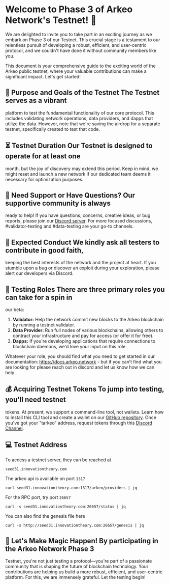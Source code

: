 # Welcome to Phase 3 of Arkeo Network's Testnet! 🚀

We are delighted to invite you to take part in an exciting journey as we
embark on Phase 3 of our Testnet. This crucial stage is a testament to our
relentless pursuit of developing a robust, efficient, and user-centric
protocol, and we couldn't have done it without community members like you. 

This document is your comprehensive guide to the exciting world of the Arkeo
public testnet, where your valuable contributions can make a significant
impact. Let's get started!

## 🎯 Purpose and Goals of the Testnet The Testnet serves as a vibrant
platform to test the fundamental functionality of our core protocol. This
includes validating network operations, data providers, and dapps that utilize
the data. However, note that we're saving the airdrop for a separate testnet,
specifically created to test that code. 

## ⏳ Testnet Duration Our Testnet is designed to operate for at least one
month, but the joy of discovery may extend this period. Keep in mind, we might
reset and launch a new network if our dedicated team deems it necessary for
optimization purposes.

## 🤔 Need Support or Have Questions?  Our supportive community is always
ready to help! If you have questions, concerns, creative ideas, or bug
reports, please join our [Discord server](https://discord.gg/wBcdVM53). For
more focused discussions, #validator-testing and #data-testing are your go-to
channels.

## 🤝 Expected Conduct We kindly ask all testers to contribute in good faith,
keeping the best interests of the network and the project at heart. If you
stumble upon a bug or discover an exploit during your exploration, please
alert our developers via Discord. 

## 🎩 Testing Roles There are three primary roles you can take for a spin in
our beta:

1. **Validator:** Help the network commit new blocks to the Arkeo blockchain
   by running a testnet validator.
2. **Data Provider:** Run full nodes of various blockchains, allowing others
   to contract your infrastructure and pay for access (or offer it for free).
3. **Dapps:** If you're developing applications that require connections to
   blockchain daemons, we'd love your input on this role.

Whatever your role, you should find what you need to get started in our
documentation: https://docs.arkeo.network - but if you can’t find what you are
looking for please reach out in discord and let us know how we can help.

## 💰 Acquiring Testnet Tokens To jump into testing, you'll need testnet
tokens. At present, we support a command-line tool, not wallets. Learn how to
install this CLI tool and create a wallet on our [GitHub
repository](https://github.com/arkeonetwork/arkeo). Once you've
got your "tarkeo" address, request tokens through this [Discord
Channel](https://discord.gg/wBcdVM53).

## 💻 Testnet Address
To access a testnet server, they can be reached at
```
seed31.innovationtheory.com
```

The arkeo api is available on port `1317`
```
curl seed31.innovationtheory.com:1317/arkeo/providers | jq
```

For the RPC port, try port `26657`
```
curl -s seed31.innovationtheory.com:26657/status | jq
```

You can also find the genesis file here
```
curl -s http://seed31.innovationtheory.com:26657/genesis | jq
```

## 🎉 Let's Make Magic Happen!  By participating in the Arkeo Network Phase 3
Testnet, you're not just testing a protocol—you're part of a passionate
community that is shaping the future of blockchain technology. Your
contributions are helping us build a more robust, efficient, and user-centric
platform. For this, we are immensely grateful. Let the testing begin!
